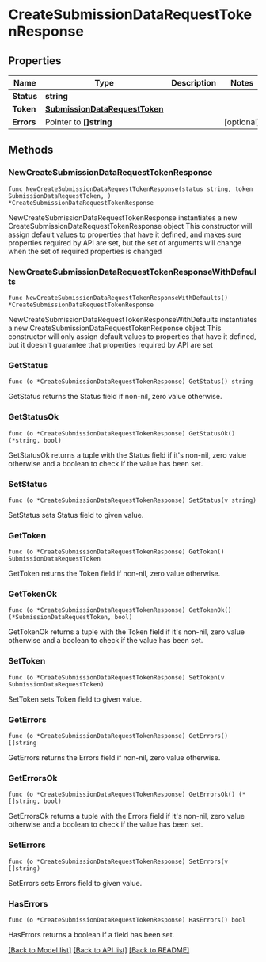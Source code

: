 # CreateSubmissionDataRequestTokenResponse

## Properties

Name | Type | Description | Notes
------------ | ------------- | ------------- | -------------
**Status** | **string** |  | 
**Token** | [**SubmissionDataRequestToken**](SubmissionDataRequestToken.md) |  | 
**Errors** | Pointer to **[]string** |  | [optional] 

## Methods

### NewCreateSubmissionDataRequestTokenResponse

`func NewCreateSubmissionDataRequestTokenResponse(status string, token SubmissionDataRequestToken, ) *CreateSubmissionDataRequestTokenResponse`

NewCreateSubmissionDataRequestTokenResponse instantiates a new CreateSubmissionDataRequestTokenResponse object
This constructor will assign default values to properties that have it defined,
and makes sure properties required by API are set, but the set of arguments
will change when the set of required properties is changed

### NewCreateSubmissionDataRequestTokenResponseWithDefaults

`func NewCreateSubmissionDataRequestTokenResponseWithDefaults() *CreateSubmissionDataRequestTokenResponse`

NewCreateSubmissionDataRequestTokenResponseWithDefaults instantiates a new CreateSubmissionDataRequestTokenResponse object
This constructor will only assign default values to properties that have it defined,
but it doesn't guarantee that properties required by API are set

### GetStatus

`func (o *CreateSubmissionDataRequestTokenResponse) GetStatus() string`

GetStatus returns the Status field if non-nil, zero value otherwise.

### GetStatusOk

`func (o *CreateSubmissionDataRequestTokenResponse) GetStatusOk() (*string, bool)`

GetStatusOk returns a tuple with the Status field if it's non-nil, zero value otherwise
and a boolean to check if the value has been set.

### SetStatus

`func (o *CreateSubmissionDataRequestTokenResponse) SetStatus(v string)`

SetStatus sets Status field to given value.


### GetToken

`func (o *CreateSubmissionDataRequestTokenResponse) GetToken() SubmissionDataRequestToken`

GetToken returns the Token field if non-nil, zero value otherwise.

### GetTokenOk

`func (o *CreateSubmissionDataRequestTokenResponse) GetTokenOk() (*SubmissionDataRequestToken, bool)`

GetTokenOk returns a tuple with the Token field if it's non-nil, zero value otherwise
and a boolean to check if the value has been set.

### SetToken

`func (o *CreateSubmissionDataRequestTokenResponse) SetToken(v SubmissionDataRequestToken)`

SetToken sets Token field to given value.


### GetErrors

`func (o *CreateSubmissionDataRequestTokenResponse) GetErrors() []string`

GetErrors returns the Errors field if non-nil, zero value otherwise.

### GetErrorsOk

`func (o *CreateSubmissionDataRequestTokenResponse) GetErrorsOk() (*[]string, bool)`

GetErrorsOk returns a tuple with the Errors field if it's non-nil, zero value otherwise
and a boolean to check if the value has been set.

### SetErrors

`func (o *CreateSubmissionDataRequestTokenResponse) SetErrors(v []string)`

SetErrors sets Errors field to given value.

### HasErrors

`func (o *CreateSubmissionDataRequestTokenResponse) HasErrors() bool`

HasErrors returns a boolean if a field has been set.


[[Back to Model list]](../README.md#documentation-for-models) [[Back to API list]](../README.md#documentation-for-api-endpoints) [[Back to README]](../README.md)


